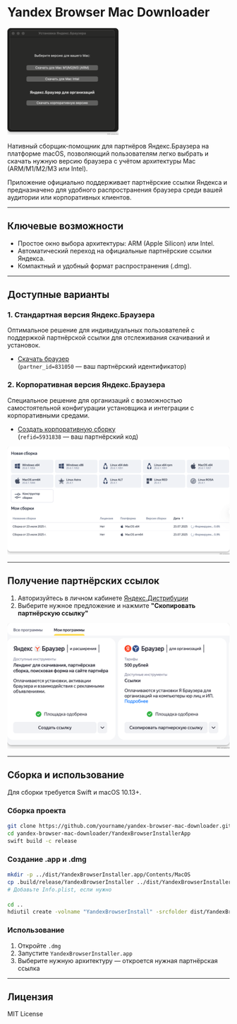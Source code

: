 # Yandex Browser Mac Downloader

<img src="assets/pic.png" alt="Скриншот приложения" style="width: 50%;" />


Нативный сборщик-помощник для партнёров Яндекс.Браузера на платформе macOS, позволяющий пользователям легко выбрать и скачать нужную версию браузера с учётом архитектуры Mac (ARM/M1/M2/M3 или Intel).

Приложение официально поддерживает партнёрские ссылки Яндекса и предназначено для удобного распространения браузера среди вашей аудитории или корпоративных клиентов.

---

## Ключевые возможности

- Простое окно выбора архитектуры: ARM (Apple Silicon) или Intel.
- Автоматический переход на официальные партнёрские ссылки Яндекса.
- Компактный и удобный формат распространения (.dmg).

---

## Доступные варианты

### 1. Стандартная версия Яндекс.Браузера

Оптимальное решение для индивидуальных пользователей с поддержкой партнёрской ссылки для отслеживания скачиваний и установок.

- [Скачать браузер](https://browser.yandex.ru/download?partner_id=831050&banerid=1312898233)  
  (`partner_id=831050` — ваш партнёрский идентификатор)

### 2. Корпоративная версия Яндекс.Браузера

Специальное решение для организаций с возможностью самостоятельной конфигурации установщика и интеграции с корпоративными средами.

- [Создать корпоративную сборку](https://browser.yandex.ru/corp/builds?refid=5931838)  
  (`refid=5931838` — ваш партнёрский код)

![Скриншот корпоративной сборки](assets/corp.png)

---

## Получение партнёрских ссылок

1. Авторизуйтесь в личном кабинете [Яндекс.Дистрибуции](https://distribution.yandex.ru/v2/cpa/offers)
2. Выберите нужное предложение и нажмите **"Скопировать партнёрскую ссылку"**

![Скриншот личного кабинета](assets/lk.png)

---

## Сборка и использование

Для сборки требуется Swift и macOS 10.13+.

### Сборка проекта

```sh
git clone https://github.com/yourname/yandex-browser-mac-downloader.git
cd yandex-browser-mac-downloader/YandexBrowserInstallerApp
swift build -c release
````

### Создание .app и .dmg

```sh
mkdir -p ../dist/YandexBrowserInstaller.app/Contents/MacOS
cp .build/release/YandexBrowserInstaller ../dist/YandexBrowserInstaller.app/Contents/MacOS/
# Добавьте Info.plist, если нужно

cd ..
hdiutil create -volname "YandexBrowserInstall" -srcfolder dist/YandexBrowserInstaller.app -ov -format UDZO dist/YandexBrowserInstall.dmg
```

### Использование

1. Откройте `.dmg`
2. Запустите `YandexBrowserInstaller.app`
3. Выберите нужную архитектуру — откроется нужная партнёрская ссылка

---

## Лицензия

MIT License
